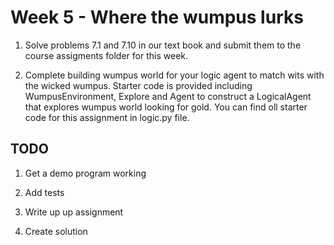 # Week 5 - Where the wumpus lurks

1. Solve problems 7.1 and 7.10 in our text book and submit them to the course assigments folder for this week.

1. Complete building wumpus world for your logic agent to match wits with the wicked wumpus.  Starter code is provided including WumpusEnvironment, Explore and Agent to construct a LogicalAgent that explores wumpus world looking for gold.  You can find oll starter code for this assignment in logic.py file.

## TODO

1. Get a demo program working

1. Add tests

1. Write up up assignment

1. Create solution
